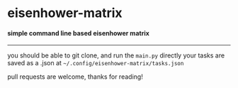 # eisenhower-matrix
#### simple command line based eisenhower matrix
---
you should be able to git clone, and run the `main.py` directly
your tasks are saved as a .json at `~/.config/eisenhower-matrix/tasks.json`

pull requests are welcome, thanks for reading!
